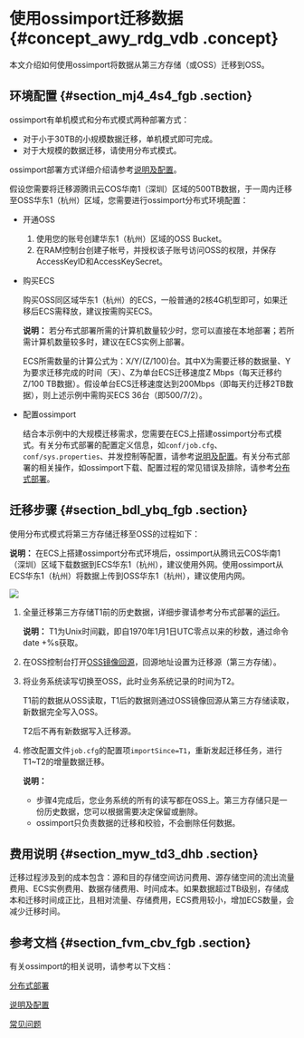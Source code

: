 # 使用ossimport迁移数据 {#concept_awy_rdg_vdb .concept}

本文介绍如何使用ossimport将数据从第三方存储（或OSS）迁移到OSS。

## 环境配置 {#section_mj4_4s4_fgb .section}

ossimport有单机模式和分布式模式两种部署方式：

-   对于小于30TB的小规模数据迁移，单机模式即可完成。
-   对于大规模的数据迁移，请使用分布式模式。

ossimport部署方式详细介绍请参考[说明及配置](../../../../intl.zh-CN/常用工具/数据迁移工具ossimport/说明及配置.md#)。

假设您需要将迁移源腾讯云COS华南1（深圳）区域的500TB数据，于一周内迁移至OSS华东1（杭州）区域，您需要进行ossimport分布式环境配置：

-   开通OSS
    1.  使用您的账号创建华东1（杭州）区域的OSS Bucket。
    2.  在RAM控制台创建子帐号，并授权该子账号访问OSS的权限，并保存AccessKeyID和AccessKeySecret。
-   购买ECS

    购买OSS同区域华东1（杭州）的ECS，一般普通的2核4G机型即可，如果迁移后ECS需释放，建议按需购买ECS。

    **说明：** 若分布式部署所需的计算机数量较少时，您可以直接在本地部署；若所需计算机数量较多时，建议在ECS实例上部署。

    ECS所需数量的计算公式为：X/Y/\(Z/100\)台。其中X为需要迁移的数据量、Y为要求迁移完成的时间（天）、Z为单台ECS迁移速度Z Mbps（每天迁移约Z/100 TB数据）。假设单台ECS迁移速度达到200Mbps（即每天约迁移2TB数据），则上述示例中需购买ECS 36台（即500/7/2）。

-   配置ossimport

    结合本示例中的大规模迁移需求，您需要在ECS上搭建ossimport分布式模式。有关分布式部署的配置定义信息，如`conf/job.cfg`、`conf/sys.properties`、并发控制等配置，请参考[说明及配置](../../../../intl.zh-CN/常用工具/数据迁移工具ossimport/说明及配置.md#)。有关分布式部署的相关操作，如ossimport下载、配置过程的常见错误及排除，请参考[分布式部署](../../../../intl.zh-CN/常用工具/数据迁移工具ossimport/分布式部署.md#)。


## 迁移步骤 {#section_bdl_ybq_fgb .section}

使用分布式模式将第三方存储迁移至OSS的过程如下：

**说明：** 在ECS上搭建ossimport分布式环境后，ossimport从腾讯云COS华南1（深圳）区域下载数据到ECS华东1（杭州），建议使用外网。使用ossimport从ECS华东1（杭州）将数据上传到OSS华东1（杭州），建议使用内网。

![](http://static-aliyun-doc.oss-cn-hangzhou.aliyuncs.com/assets/img/4431/15677700551976_zh-CN.png)

1.  全量迁移第三方存储T1前的历史数据，详细步骤请参考分布式部署的[运行](../../../../intl.zh-CN/常用工具/数据迁移工具ossimport/分布式部署.md#section_m1y_1jh_wdb)。

    **说明：** T1为Unix时间戳，即自1970年1月1日UTC零点以来的秒数，通过命令date +%s获取。

2.  在OSS控制台打开[OSS镜像回源](../../../../intl.zh-CN/控制台用户指南/管理存储空间/设置回源规则.md#)，回源地址设置为迁移源（第三方存储）。
3.  将业务系统读写切换至OSS，此时业务系统记录的时间为T2。

    T1前的数据从OSS读取，T1后的数据则通过OSS镜像回源从第三方存储读取，新数据完全写入OSS。

    T2后不再有新数据写入迁移源。

4.  修改配置文件`job.cfg`的配置项`importSince=T1`，重新发起迁移任务，进行T1~T2的增量数据迁移。

    **说明：** 

    -   步骤4完成后，您业务系统的所有的读写都在OSS上。第三方存储只是一份历史数据，您可以根据需要决定保留或删除。
    -   ossimport只负责数据的迁移和校验，不会删除任何数据。

## 费用说明 {#section_myw_td3_dhb .section}

迁移过程涉及到的成本包含：源和目的存储空间访问费用、源存储空间的流出流量费用、ECS实例费用、数据存储费用、时间成本。如果数据超过TB级别，存储成本和迁移时间成正比，且相对流量、存储费用，ECS费用较小，增加ECS数量，会减少迁移时间。

## 参考文档 {#section_fvm_cbv_fgb .section}

有关ossimport的相关说明，请参考以下文档：

[分布式部署](../../../../intl.zh-CN/常用工具/数据迁移工具ossimport/分布式部署.md#)

[说明及配置](../../../../intl.zh-CN/常用工具/数据迁移工具ossimport/说明及配置.md#)

[常见问题](../../../../intl.zh-CN/常用工具/数据迁移工具ossimport/常见问题.md#)

